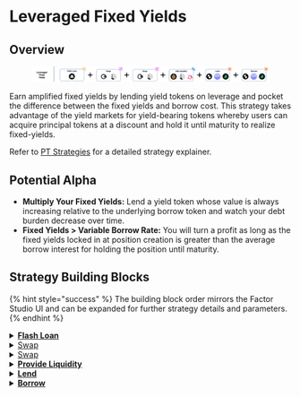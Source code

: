 # Leveraged Fixed Yields

## Overview

<figure><img src="../../../.gitbook/assets/image (9).png" alt=""><figcaption></figcaption></figure>

Earn amplified fixed yields by lending yield tokens on leverage and pocket the difference between the fixed yields and borrow cost. This strategy takes advantage of the yield markets for yield-bearing tokens whereby users can acquire principal tokens at a discount and hold it until maturity to realize fixed-yields.

Refer to [PT Strategies](../../strategy-explainers/pt-strategies/) for a detailed strategy explainer.

## Potential Alpha

* **Multiply Your Fixed Yields:** Lend a yield token whose value is always increasing relative to the underlying borrow token and watch your debt burden decrease over time.
* **Fixed Yields > Variable Borrow Rate:** You will turn a profit as long as the fixed yields locked in at position creation is greater than the average borrow interest for holding the position until maturity.

## Strategy Building Blocks

{% hint style="success" %}
The building block order mirrors the Factor Studio UI and can be expanded for further strategy details and parameters.
{% endhint %}

<details>

<summary><a href="../../../factor-building-blocks/flash-loan/"><strong>Flash Loan</strong></a></summary>

* Flash loan the debt token.
* The amount that you can flash loan will be dependent on the maximum collateralization ratio for your selected lending pool (i.e. $$\text{collatRatio}=\frac{value_\text{flashLoan}}{value_\text{initiaclCollateral}+value_\text{flashLoan}}$$ ).&#x20;

</details>

<details>

<summary><a href="../../../factor-building-blocks/swap/">Swap</a></summary>

* Swap the flash loaned token for more of the initial token.

</details>

<details>

<summary><a href="../../../factor-building-blocks/swap/">Swap</a></summary>

* Swap all of the acquired tokens for Principal Tokens.

</details>

<details>

<summary><a href="../../../factor-building-blocks/lp-management/"><strong>Provide Liquidity</strong></a></summary>

* Add Principal Tokens to the `Token:Principal Token` pool&#x20;

</details>

<details>

<summary><a href="../../../factor-building-blocks/lend.md"><strong>Lend</strong></a></summary>

* Lend additional LP tokens to the selected lending pool.

</details>

<details>

<summary><a href="../../../factor-building-blocks/borrow.md"><strong>Borrow</strong></a></summary>

* Borrow the flash loan debt amount.
* The flash loan debt will be automatically deducted from your strategy.

</details>
